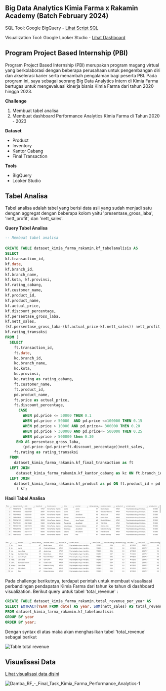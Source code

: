 **Big Data Analytics Kimia Farma x Rakamin Academy (Batch February 2024)**
---
SQL Tool: Google BigQuery - [Lihat Script SQL](https://github.com/dambarizki28/final-task-kimia-farma-bda/blob/main/query-final-task.sql.txt)

Visualization Tool: Google Looker Studio - [Lihat Dashboard](https://lookerstudio.google.com/reporting/9cb4a9bc-55f8-4d86-8017-e49f75694159)


**Program Project Based Internship (PBI)**
---
Program Project Based Internship (PBI) merupakan program magang virtual yang berkolaborasi dengan beberapa perusahaan untuk pengembangan diri dan akselerasi karier serta menambah pengalaman bagi peserta PBI. Pada program ini, saya sebagai seorang Big Data Analytics Intern di Kimia Farma bertugas untuk mengevaluasi kinerja bisnis Kimia Farma dari tahun 2020 hingga 2023.

**Challenge**
1. Membuat tabel analisa
2. Membuat dashboard Performance Analytics Kimia Farma di Tahun 2020 - 2023

**Dataset**
- Product
- Inventory
- Kantor Cabang
- Final Transaction

**Tools**
- BigQuery
- Looker Studio


**Tabel Analisa**
---
Tabel analisa adalah tabel yang berisi data asli yang sudah menjadi satu dengan aggregat dengan beberapa kolom yaitu 'presentase_gross_laba', 'nett_profit', dan 'nett_sales'. 

**Query Tabel Analisa**


```sql
-- Membuat tabel analisa

CREATE TABLE dataset_kimia_farma_rakamin.kf_tabelanalisis AS
SELECT
kf.transaction_id,
kf.date, 
kf.branch_id, 
kf.branch_name, 
kf.kota, kf.provinsi, 
kf.rating_cabang, 
kf.customer_name, 
kf.product_id, 
kf.product_name, 
kf.actual_price, 
kf.discount_percentage,
kf.persentase_gross_laba,
kf.nett_sales,
(kf.persentase_gross_laba-(kf.actual_price-kf.nett_sales)) nett_profit, 
kf.rating_transaksi
FROM ( 
  SELECT
    ft.transaction_id,
    ft.date,
    kc.branch_id,
    kc.branch_name,
    kc.kota,
    kc.provinsi,
    kc.rating as rating_cabang,
    ft.customer_name,
    ft.product_id,
    pd.product_name,
    ft.price as actual_price,
    ft.discount_percentage,
      CASE
        WHEN pd.price <= 50000 THEN 0.1
        WHEN pd.price > 50000  AND pd.price <=100000 THEN 0.15
        WHEN pd.price > 10000 AND pd.price<= 300000 THEN 0.20
        WHEN pd.price > 300000 AND pd.price<= 500000 THEN 0.25
        WHEN pd.price > 500000 then 0.30
     END AS persentase_gross_laba,
        (pd.price-(pd.price*ft.discount_percentage))nett_sales,
    ft.rating as rating_transaksi
  FROM
    dataset_kimia_farma_rakamin.kf_final_transaction as ft
  LEFT JOIN
     dataset_kimia_farma_rakamin.kf_kantor_cabang as kc ON ft.branch_id = kc.branch_id
  LEFT JOIN
    dataset_kimia_farma_rakamin.kf_product as pd ON ft.product_id = pd.product_id
     ) kf;
```

**Hasil Tabel Analisa**

![Tabel Analisa 1](https://github.com/fitriamaliaa/Big_Data_Analysis-Kimia_Farma_Business_Performance-Project_Based_Internship/blob/main/assets/Tabel%20Analisa%201.png)

![Tabel Analisa 2](https://github.com/fitriamaliaa/Big_Data_Analysis-Kimia_Farma_Business_Performance-Project_Based_Internship/blob/main/assets/Tabel%20Analisa%202.png)


Pada challenge berikutnya, terdapat perintah untuk membuat visualisasi perbandingan pendapatan Kimia Farma dari tahun ke tahun di dashboard visualization. Berikut query untuk tabel 'total_revenue' :
```sql
CREATE TABLE dataset_kimia_farma_rakamin.total_revenue_per_year AS
SELECT EXTRACT(YEAR FROM date) AS year, SUM(nett_sales) AS total_revenue
FROM dataset_kimia_farma_rakamin.kf_tabelanalisis
GROUP BY year
ORDER BY year;
```

Dengan syntax di atas maka akan menghasilkan tabel 'total_revenue' sebagai berikut

![Table total revenue](https://github.com/dambarizki28/final-task-kimia-farma-bda/assets/161567903/b8a93733-ea17-4662-84b0-a8c0a7432596)



Visualisasi Data
---

[Lihat visualisasi data disini](https://lookerstudio.google.com/reporting/9cb4a9bc-55f8-4d86-8017-e49f75694159)

![Damba_RF_-_Final_Task_Kimia_Farma_Performance_Analytics-1](https://github.com/dambarizki28/final-task-kimia-farma-bda/assets/161567903/cc17accd-fa4e-4b36-a9e9-f3692d181125)
